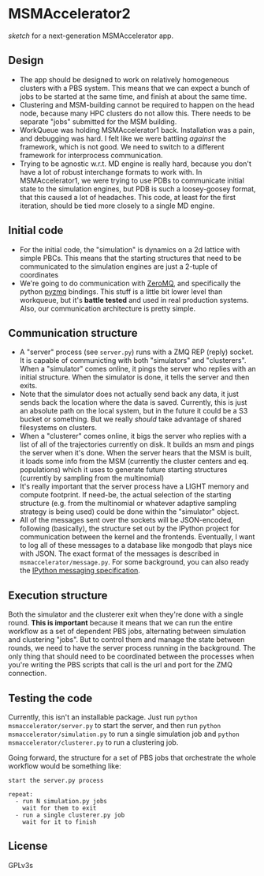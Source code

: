 MSMAccelerator2
===============
*sketch* for a next-generation MSMAccelerator app.

Design
------
- The app should be designed to work on relatively homogeneous clusters with a
  PBS system. This means that we can expect a bunch of jobs to be started at
  the same time, and finish at about the same time.
- Clustering and MSM-building cannot be required to happen on the head node,
  because many HPC clusters do not allow this. There needs to be separate
  "jobs" submitted for the MSM building.
- WorkQueue was holding MSMAccelerator1 back. Installation was a pain, and
  debugging was hard. I felt like we were battling *against* the framework,
  which is not good. We need to switch to a different framework for
  interprocess communication.
- Trying to be agnostic w.r.t. MD engine is really hard, because you don't have a lot
  of robust interchange formats to work with. In MSMAccelerator1, we were
  trying to use PDBs to communicate initial state to the simulation engines,
  but PDB is such a loosey-goosey format, that this caused a lot of headaches.
  This code, at least for the first iteration, should be tied more closely
  to a single MD engine.


Initial code
------------
- For the initial code, the "simulation" is dynamics on a 2d lattice with
  simple PBCs. This means that the starting structures that need to be
  communicated to the simulation engines are just a 2-tuple of coordinates
- We're going to do communication with [ZeroMQ](http://www.zeromq.org/),
  and specifically the python [pyzmq](http://zeromq.github.io/pyzmq/) bindings.
  This stuff is a little bit lower level than workqueue, but it's
  **battle tested** and used in real production systems. Also, our
  communication architecture is pretty simple.


Communication structure
-----------------------
- A "server" process (see `server.py`) runs with a ZMQ REP (reply) socket. It
  is capable of communicting with both "simulators" and "clusterers". When
  a "simulator" comes online, it pings the server who replies with an
  initial structure. When the simulator is done, it tells the server and then
  exits.
- Note that the simulator does not actually send back any data, it just sends
  back the location where the data is saved. Currently, this is just an
  absolute path on the local system, but in the future it could be a S3 bucket
  or something. But we really *should* take advantage of shared filesystems
  on clusters.
- When a "clusterer" comes online, it bigs the server who replies with a list
  of all of the trajectories currently on disk. It builds an msm and pings the
  server when it's done. When the server hears that the MSM is built, it loads
  some info from the MSM (currently the cluster centers and eq. populations)
  which it uses to generate future starting structures (currently by sampling
  from the multinomial)
- It's really important that the server process have a LIGHT memory and
  compute footprint. If need-be, the actual selection of the starting
  structure (e.g. from the multinomial or whatever adaptive sampling strategy
  is being used) could be done within the "simulator" object.
- All of the messages sent over the sockets will be JSON-encoded, following
  (basically), the structure set out by the IPython project for communication
  between the kernel and the frontends. Eventually, I want to log all of these
  messages to a database like mongodb that plays nice with JSON. The exact
  format of the messages is described in `msmaccelerator/message.py`. For some
  background, you can also ready the [IPython messaging specification](http://ipython.org/ipython-doc/dev/development/messaging.html).


Execution structure
-------------------
Both the simulator and the clusterer exit when they're done with a single
round. **This is important** because it means that we can run the entire
workflow as a set of dependent PBS jobs, alternating between simulation and
clustering "jobs". But to control them and manage the state between rounds,
we need to have the server process running in the background. The only thing
that should need to be coordinated between the processes when you're writing
the PBS scripts that call is the url and port for the ZMQ connection.

Testing the code 
----------------
Currently, this isn't an installable package. Just run `python msmaccelerator/server.py`
to start the server, and then run `python msmaccelerator/simulation.py` to
run a single simulation job and `python msmaccelerator/clusterer.py` to run
a clustering job.

Going forward, the structure for a set of PBS jobs that orchestrate the whole
workflow would be something like:

```
start the server.py process

repeat:
  - run N simulation.py jobs
    wait for them to exit
  - run a single clusterer.py job
    wait for it to finish
```

License
-------
GPLv3s

